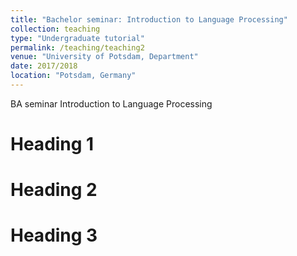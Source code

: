 ```yaml
---
title: "Bachelor seminar: Introduction to Language Processing"
collection: teaching
type: "Undergraduate tutorial"
permalink: /teaching/teaching2
venue: "University of Potsdam, Department"
date: 2017/2018
location: "Potsdam, Germany"
---
```

BA seminar Introduction to Language Processing

Heading 1
======

Heading 2
======

Heading 3
======
